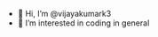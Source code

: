 - 👋 Hi, I’m @vijayakumark3
- 👀 I’m interested in coding in general
<!---
vijayakumark3/vijayakumark3 is a ✨ special ✨ repository because its `README.md` (this file) appears on your GitHub profile.
You can click the Preview link to take a look at your changes.
--->
